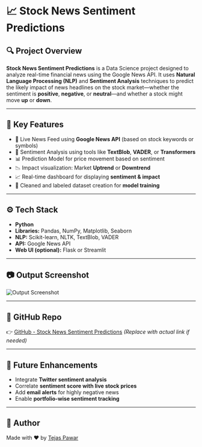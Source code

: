 # 📈 Stock News Sentiment Predictions

## 🔍 Project Overview  
**Stock News Sentiment Predictions** is a Data Science project designed to analyze real-time financial news using the Google News API. It uses **Natural Language Processing (NLP)** and **Sentiment Analysis** techniques to predict the likely impact of news headlines on the stock market—whether the sentiment is **positive**, **negative**, or **neutral**—and whether a stock might move **up** or **down**.

---

## 🧠 Key Features

- 📰 Live News Feed using **Google News API** (based on stock keywords or symbols)  
- 💬 Sentiment Analysis using tools like **TextBlob**, **VADER**, or **Transformers**  
- 📊 Prediction Model for price movement based on sentiment  
- 📉 Impact visualization: Market **Uptrend** or **Downtrend**  
- 📈 Real-time dashboard for displaying **sentiment & impact**  
- 📂 Cleaned and labeled dataset creation for **model training**

---

## ⚙️ Tech Stack

- **Python**
- **Libraries:** Pandas, NumPy, Matplotlib, Seaborn  
- **NLP:** Scikit-learn, NLTK, TextBlob, VADER  
- **API:** Google News API  
- **Web UI (optional):** Flask or Streamlit  

---

## 📷 Output Screenshot

![Output Screenshot](images/Screenshot%202025-07-30%20073122.png)

---

## 🔗 GitHub Repo  
👉 [GitHub - Stock News Sentiment Predictions](https://github.com/Teju255/Stock-News-Sentiment-Predictions) *(Replace with actual link if needed)*

---

## 🌟 Future Enhancements

- Integrate **Twitter sentiment analysis**
- Correlate **sentiment score with live stock prices**
- Add **email alerts** for highly negative news
- Enable **portfolio-wise sentiment tracking**

---

## 📌 Author

Made with ❤️ by [Tejas Pawar](https://github.com/Teju255)

